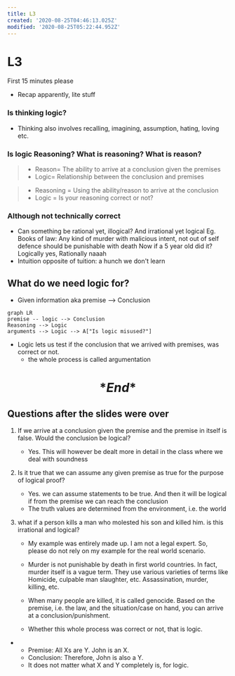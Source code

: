 ```yaml
---
title: L3
created: '2020-08-25T04:46:13.025Z'
modified: '2020-08-25T05:22:44.952Z'
---
```


# L3

First 15 minutes please
  - Recap apparently, lite stuff

### Is thinking logic?
  - Thinking also involves recalling, imagining, assumption, hating, loving etc.

### Is logic Reasoning? What is reasoning? What is reason?
  > - Reason= The ability to arrive at a conclusion given the premises
  > - Logic= Relationship between the conclusion and premises

> - Reasoning = Using the ability/reason to arrive at the conclusion
> - Logic = Is your reasoning correct or not?

### Although not technically correct
  - Can something be rational yet, illogical? And irrational yet logical
    Eg. Books of law: Any kind of murder with malicious intent, not out of self defence should be punishable with death
    Now if a 5 year old did it? Logically yes, Rationally naaah
  - Intuition opposite of tuition: a hunch we don't learn


## What do we need logic for?
 - Given information aka premise --> Conclusion
```mermaid
graph LR
premise -- logic --> Conclusion
Reasoning --> Logic
arguments --> Logic --> A["Is logic misused?"]
```
 - Logic lets us test if the conclusion that we arrived with premises, was correct or not.
    - the whole process is called argumentation

# $$* End*$$

## Questions after the slides were over


1. If we arrive at a conclusion given the premise and the premise in itself is false. Would the conclusion be logical?
    - Yes. This will however be dealt more in detail in the class where we deal with soundness

2. Is it true that we can assume any given premise as true for the purpose of logical proof?
    - Yes. we can assume statements to be true. And then it will be logical if from the premise we can reach the conclusion
    - The truth values are determined from the environment, i.e. the world

3. what if a person kills a man who molested his son and killed him.
is this irrational and logical?
    - My example was entirely made up. I am not a legal expert. So, please do not rely on my example for the real world scenario.

    - Murder is not punishable by death in first world countries. In fact, murder itself is a vague term.
They use various varieties of terms like
Homicide, culpable man slaughter, etc.
Assassination, murder, killing, etc.
    
    - When many people are killed, it is called genocide. 
Based on the premise, i.e. the law, and the situation/case on hand, you can arrive at a conclusion/punishment. 

    - Whether this whole process was correct or not, that is logic.

-   - Premise: All Xs are Y. John is an X.
    - Conclusion: Therefore, John is also a Y.
    - It does not matter what X and Y completely is, for logic. 



